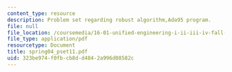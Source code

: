 ```yaml
---
content_type: resource
description: Problem set regarding robust algorithm,Ada95 program.
file: null
file_location: /coursemedia/16-01-unified-engineering-i-ii-iii-iv-fall-2005-spring-2006/323be974f0fbcb8dd4842a996d08582c_spring04_pset11.pdf
file_type: application/pdf
resourcetype: Document
title: spring04_pset11.pdf
uid: 323be974-f0fb-cb8d-d484-2a996d08582c
---
```

